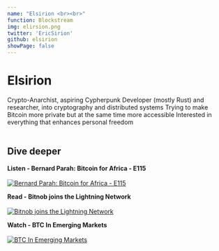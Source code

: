 ```yaml
---
name: "Elsirion <br><br>"
function: Blockstream
img: elirsion.png
twitter: 'EricSirion'
github: elsirion
showPage: false
---
```


# Elsirion
 
Crypto-Anarchist, aspiring Cypherpunk
Developer (mostly Rust) and researcher, into cryptography and distributed systems
Trying to make Bitcoin more private but at the same time more accessible
Interested in everything that enhances personal freedom
<br><br>

## Dive deeper


<div class="grid grid-cols-1 md:grid-cols-2 gap-5">
<div class="p-3 my-2">

**Listen - Bernard Parah: Bitcoin for Africa - E115** <br><br>
[ ![Bernard Parah: Bitcoin for Africa - E115](/content/bernard_citizenbitcoin.png)](https://citizenbitcoin.world/episodes/bernard-parah-bitcoin-for-africa-e115/)
</div>

<div class="p-3 my-2">

**Read - Bitnob joins the Lightning Network** <br><br>
[ ![Bitnob joins the Lightning Network](/content/bernard_bitnob.png)](https://medium.com/@parah/bitnob-joins-the-lightning-network-bdd2ffc7e67/)
</div>

<div class="p-3 my-2">

**Watch - BTC In Emerging Markets** <br><br>
[ ![BTC In Emerging Markets](/content/bernard_emergingmarkets.png)](https://www.youtube.com/watch?v=2pNse-Owu6I/)
</div>

</div>

<br>

